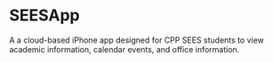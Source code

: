 # SEESApp
A a cloud-based iPhone app designed for CPP SEES students to view academic information, calendar events, and office information.
